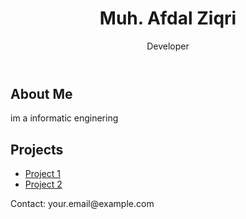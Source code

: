 <!DOCTYPE html>
<html lang="en">
<head>
    <meta charset="UTF-8">
    <meta http-equiv="X-UA-Compatible" content="IE=edge">
    <meta name="viewport" content="width=device-width, initial-scale=1.0">
    <title>Document</title>
</head>
<body >
</html>
  <header>
    <h1>Muh. Afdal Ziqri</h1>
    <p>Developer</p>
  </header>

  <section>
    <h2>About Me</h2>
    <p>im a informatic enginering</p>
  </section>

  <section>
    <h2>Projects</h2>
    <ul>
      <li><a href="#">Project 1</a></li>
      <li><a href="#">Project 2</a></li>
      <!-- Add more project links here -->
    </ul>
  </section>
  </body>

  <footer>
    <p>Contact: your.email@example.com</p>
  </footer>
</body>
</html>
